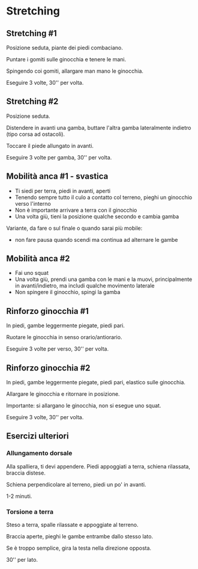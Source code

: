 # Stretching

## Stretching #1

Posizione seduta, piante dei piedi combaciano.

Puntare i gomiti sulle ginocchia e tenere le mani.

Spingendo coi gomiti, allargare man mano le ginocchia.

Eseguire 3 volte, 30'' per volta.

## Stretching #2

Posizione seduta.

Distendere in avanti una gamba, buttare l'altra gamba lateralmente indietro (tipo corsa ad ostacoli).

Toccare il piede allungato in avanti.

Eseguire 3 volte per gamba, 30'' per volta.

## Mobilità anca #1 - svastica

- Ti siedi per terra, piedi in avanti, aperti
- Tenendo sempre tutto il culo a contatto col terreno, pieghi un ginocchio verso l'interno
- Non è importante arrivare a terra con il ginocchio
- Una volta giù, tieni la posizione qualche secondo e cambia gamba

Variante, da fare o sul finale o quando sarai più mobile:

- non fare pausa quando scendi ma continua ad alternare le gambe

## Mobilità anca #2

- Fai uno squat
- Una volta giù, prendi una gamba con le mani e la muovi, principalmente in avanti/indietro, ma includi qualche movimento laterale
- Non spingere il ginocchio, spingi la gamba

## Rinforzo ginocchia #1

In piedi, gambe leggermente piegate, piedi pari.

Ruotare le ginocchia in senso orario/antiorario.

Eseguire 3 volte per verso, 30'' per volta.

## Rinforzo ginocchia #2

In piedi, gambe leggermente piegate, piedi pari, elastico sulle ginocchia.

Allargare le ginocchia e ritornare in posizione.

Importante: si allargano le ginocchia, non si esegue uno squat.

Eseguire 3 volte, 30'' per volta.

## Esercizi ulteriori

### Allungamento dorsale

Alla spalliera, ti devi appendere. Piedi appoggiati a terra, schiena rilassata, braccia distese.

Schiena perpendicolare al terreno, piedi un po' in avanti.

1-2 minuti.

### Torsione a terra

Steso a terra, spalle rilassate e appoggiate al terreno.

Braccia aperte, pieghi le gambe entrambe dallo stesso lato.

Se è troppo semplice, gira la testa nella direzione opposta.

30'' per lato.